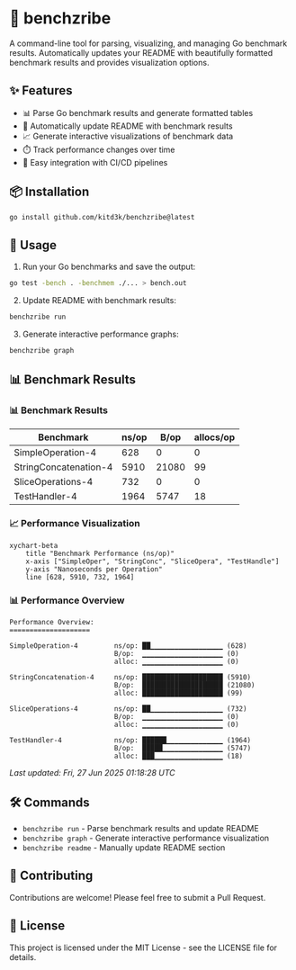 # 🔧 benchzribe

A command-line tool for parsing, visualizing, and managing Go benchmark results. Automatically updates your README with beautifully formatted benchmark results and provides visualization options.

## ✨ Features

- 📊 Parse Go benchmark results and generate formatted tables
- 📝 Automatically update README with benchmark results
- 📈 Generate interactive visualizations of benchmark data
- ⏱️ Track performance changes over time
- 🔄 Easy integration with CI/CD pipelines

## 📦 Installation

```bash
go install github.com/kitd3k/benchzribe@latest
```

## 🚀 Usage

1. Run your Go benchmarks and save the output:
```bash
go test -bench . -benchmem ./... > bench.out
```

2. Update README with benchmark results:
```bash
benchzribe run
```

3. Generate interactive performance graphs:
```bash
benchzribe graph
```

## 📊 Benchmark Results

<!-- BENCHSCRIBE:START -->
### 📊 Benchmark Results

| Benchmark | ns/op | B/op | allocs/op |
|-----------|-------|------|------------|
| SimpleOperation-4 | 628 | 0 | 0 |
| StringConcatenation-4 | 5910 | 21080 | 99 |
| SliceOperations-4 | 732 | 0 | 0 |
| TestHandler-4 | 1964 | 5747 | 18 |

### 📈 Performance Visualization

```mermaid
xychart-beta
    title "Benchmark Performance (ns/op)"
    x-axis ["SimpleOper", "StringConc", "SliceOpera", "TestHandle"]
    y-axis "Nanoseconds per Operation"
    line [628, 5910, 732, 1964]
```

### 📊 Performance Overview

```
Performance Overview:
====================

SimpleOperation-4         ns/op: ██▁▁▁▁▁▁▁▁▁▁▁▁▁▁▁▁▁▁ (628)
                          B/op:  ▁▁▁▁▁▁▁▁▁▁▁▁▁▁▁▁▁▁▁▁ (0)
                          alloc: ▁▁▁▁▁▁▁▁▁▁▁▁▁▁▁▁▁▁▁▁ (0)

StringConcatenation-4     ns/op: ████████████████████ (5910)
                          B/op:  ████████████████████ (21080)
                          alloc: ████████████████████ (99)

SliceOperations-4         ns/op: ██▁▁▁▁▁▁▁▁▁▁▁▁▁▁▁▁▁▁ (732)
                          B/op:  ▁▁▁▁▁▁▁▁▁▁▁▁▁▁▁▁▁▁▁▁ (0)
                          alloc: ▁▁▁▁▁▁▁▁▁▁▁▁▁▁▁▁▁▁▁▁ (0)

TestHandler-4             ns/op: ██████▁▁▁▁▁▁▁▁▁▁▁▁▁▁ (1964)
                          B/op:  █████▁▁▁▁▁▁▁▁▁▁▁▁▁▁▁ (5747)
                          alloc: ███▁▁▁▁▁▁▁▁▁▁▁▁▁▁▁▁▁ (18)

```

_Last updated: Fri, 27 Jun 2025 01:18:28 UTC_

<!-- BENCHSCRIBE:END -->

## 🛠️ Commands

- `benchzribe run` - Parse benchmark results and update README
- `benchzribe graph` - Generate interactive performance visualization
- `benchzribe readme` - Manually update README section

## 🤝 Contributing

Contributions are welcome! Please feel free to submit a Pull Request.

## 📄 License

This project is licensed under the MIT License - see the LICENSE file for details.
